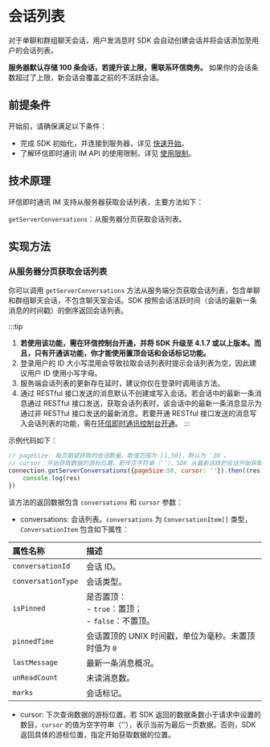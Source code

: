 # 会话列表

<Toc />

对于单聊和群组聊天会话，用户发消息时 SDK 会自动创建会话并将会话添加至用户的会话列表。

**服务器默认存储 100 条会话，若提升该上限，需联系环信商务。** 如果你的会话条数超过了上限，新会话会覆盖之前的不活跃会话。

## 前提条件

开始前，请确保满足以下条件：

- 完成 SDK 初始化，并连接到服务器，详见 [快速开始](quickstart.html)。
- 了解环信即时通讯 IM API 的使用限制，详见 [使用限制](/product/limitation.html)。

## 技术原理

环信即时通讯 IM 支持从服务器获取会话列表，主要方法如下：

`getServerConversations`：从服务器分页获取会话列表。

## 实现方法

### 从服务器分页获取会话列表

你可以调用 `getServerConversations` 方法从服务端分页获取会话列表，包含单聊和群组聊天会话，不包含聊天室会话。SDK 按照会话活跃时间（会话的最新一条消息的时间戳）的倒序返回会话列表。

:::tip
1. **若使用该功能，需在环信控制台开通，并将 SDK 升级至 4.1.7 或以上版本。而且，只有开通该功能，你才能使用置顶会话和会话标记功能。**
2. 登录用户的 ID 大小写混用会导致拉取会话列表时提示会话列表为空，因此建议用户 ID 使用小写字母。
3. 服务端会话列表的更新存在延时，建议你仅在登录时调用该方法。
4. 通过 RESTful 接口发送的消息默认不创建或写入会话。若会话中的最新一条消息通过 RESTful 接口发送，获取会话列表时，该会话中的最新一条消息显示为通过非 RESTful 接口发送的最新消息。若要开通 RESTful 接口发送的消息写入会话列表的功能，需在[环信即时通讯控制台开通](/product/enable_and_configure_IM.html#设置通过-restful-api-发送的消息写入会话列表)。
:::

示例代码如下：

```javascript
// pageSize: 每页期望获取的会话数量。取值范围为 [1,50]，默认为 `20`。
// cursor：开始获取数据的游标位置。若传空字符串（''），SDK 从最新活跃的会话开始获取。
connection.getServerConversations({pageSize:50, cursor: ''}).then((res)=>{
    console.log(res)
})
```
该方法的返回数据包含 `conversations` 和 `cursor` 参数：

- conversations: 会话列表。`conversations` 为 `ConversationItem[]` 类型，`ConversationItem` 包含如下属性：

| 属性名称 | 描述 |
| :--------- | :----- |
| `conversationId`  | 会话 ID。 |
| `conversationType` | 会话类型。|
| `isPinned` | 是否置顶：<br/> - `true`：置顶；<br/> - `false`：不置顶。 |
| `pinnedTime`| 会话置顶的 UNIX 时间戳，单位为毫秒。未置顶时值为 `0` |
| `lastMessage` | 最新一条消息概况。 |
| `unReadCount` | 未读消息数。 |
| `marks` | 会话标记。|

- cursor: 下次查询数据的游标位置。若 SDK 返回的数据条数小于请求中设置的数目，`cursor` 的值为空字符串（''），表示当前为最后一页数据。否则，SDK 返回具体的游标位置，指定开始获取数据的位置。